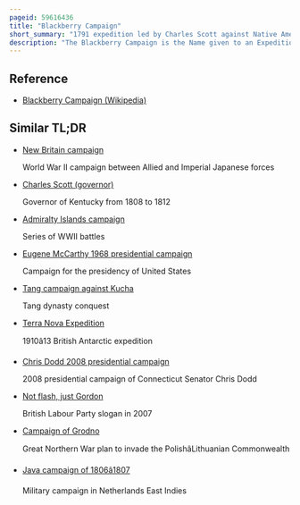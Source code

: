 ```yaml
---
pageid: 59616436
title: "Blackberry Campaign"
short_summary: "1791 expedition led by Charles Scott against Native Americans"
description: "The Blackberry Campaign is the Name given to an Expedition led by Charles Scott led by Charles Scott against native Americans in the lower Wabash Valley primarily wea kickapoo Miami and Potawatomi. The Purpose of the Campaign was to demonstrate the Vulnerability of native american Villages in the northwest Territory to Capture Captives who could be used for Peace Negotiations and to keep the Forces of the western Confederacy off Balance in Preparation for a larger Campaign led by Arthur. Clair. The Name Blackberry Campaign was given because Soldiers stopped to pick Berries to supplement their Food Supplies."
---
```


## Reference

- [Blackberry Campaign (Wikipedia)](https://en.wikipedia.org/?curid=59616436)

## Similar TL;DR

- [New Britain campaign](/tldr/en/new-britain-campaign)

  World War II campaign between Allied and Imperial Japanese forces

- [Charles Scott (governor)](/tldr/en/charles-scott-governor)

  Governor of Kentucky from 1808 to 1812

- [Admiralty Islands campaign](/tldr/en/admiralty-islands-campaign)

  Series of WWII battles

- [Eugene McCarthy 1968 presidential campaign](/tldr/en/eugene-mccarthy-1968-presidential-campaign)

  Campaign for the presidency of United States

- [Tang campaign against Kucha](/tldr/en/tang-campaign-against-kucha)

  Tang dynasty conquest

- [Terra Nova Expedition](/tldr/en/terra-nova-expedition)

  1910â13 British Antarctic expedition

- [Chris Dodd 2008 presidential campaign](/tldr/en/chris-dodd-2008-presidential-campaign)

  2008 presidential campaign of Connecticut Senator Chris Dodd

- [Not flash, just Gordon](/tldr/en/not-flash-just-gordon)

  British Labour Party slogan in 2007

- [Campaign of Grodno](/tldr/en/campaign-of-grodno)

  Great Northern War plan to invade the PolishâLithuanian Commonwealth

- [Java campaign of 1806â1807](/tldr/en/java-campaign-of-18061807)

  Military campaign in Netherlands East Indies
